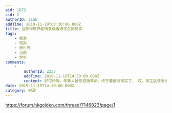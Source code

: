```yaml
---
aid: 1872
cid: 2
authorID: 2156
addTime: 2019-11-19T03:30:00.000Z
title: 当悲惨世界剧情变成香港学生的现实
tags:
    - 香港
    - 现实
    - 惨世界
    - 当悲
    - 学生
comments:
    -
        authorID: 2237
        addTime: 2019-11-19T14:30:00.000Z
        content: 好可怜啊，年青人被忽悠搞革命，终于要面对现实了， 哎，学生就该老老实实学习功课，别被人忽悠做莫名奇妙的事情。
date: 2019-11-19T14:30:00.000Z
category: 时政
---
```


https://forum.hkgolden.com/thread/7146823/page/1
